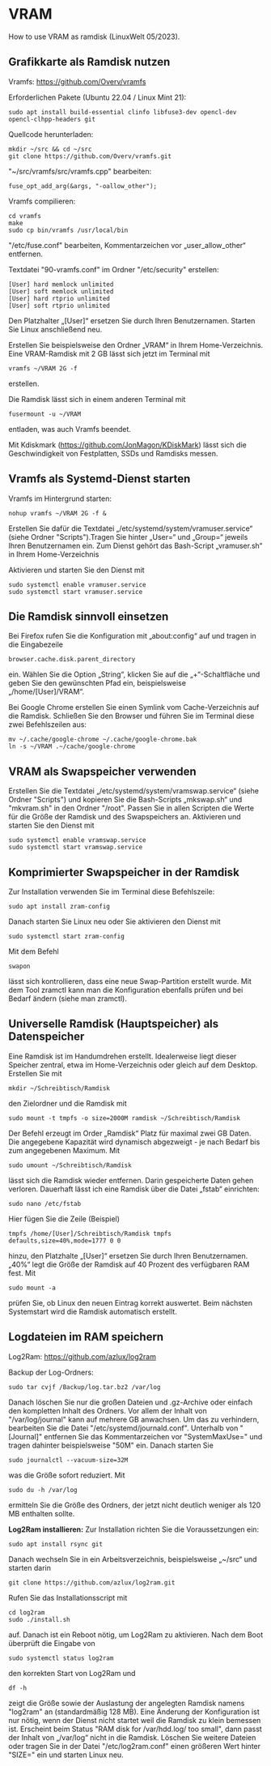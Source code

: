 # VRAM
How to use VRAM as ramdisk (LinuxWelt 05/2023).

## Grafikkarte als Ramdisk nutzen
Vramfs: https://github.com/Overv/vramfs

Erforderlichen Pakete (Ubuntu 22.04 / Linux Mint 21):
```
sudo apt install build-essential clinfo libfuse3-dev opencl-dev opencl-clhpp-headers git
```
Quellcode herunterladen:
```
mkdir ~/src && cd ~/src
git clone https://github.com/Overv/vramfs.git
```

"~/src/vramfs/src/vramfs.cpp" bearbeiten:
```
fuse_opt_add_arg(&args, "-oallow_other");
```
Vramfs compilieren:
```
cd vramfs
make
sudo cp bin/vramfs /usr/local/bin
```

"/etc/fuse.conf" bearbeiten,  Kommentarzeichen vor „user_allow_other“ entfernen.

Textdatei "90-vramfs.conf" im Ordner "/etc/security" erstellen:
```
[User] hard memlock unlimited
[User] soft memlock unlimited
[User] hard rtprio unlimited
[User] soft rtprio unlimited
```
Den Platzhalter „[User]“ ersetzen Sie durch Ihren Benutzernamen. Starten Sie Linux anschließend neu.

Erstellen Sie beispielsweise den Ordner „VRAM“ in Ihrem Home-Verzeichnis. Eine VRAM-Ramdisk mit 2 GB lässt sich jetzt im Terminal mit 
```
vramfs ~/VRAM 2G -f
```
erstellen.

Die Ramdisk lässt sich in einem anderen Terminal mit
```
fusermount -u ~/VRAM
```
entladen, was auch Vramfs beendet.

Mit Kdiskmark (https://github.com/JonMagon/KDiskMark) lässt sich die Geschwindigkeit von Festplatten, SSDs und Ramdisks messen. 

## Vramfs als Systemd-Dienst starten
Vramfs im Hintergrund starten:
```
nohup vramfs ~/VRAM 2G -f &
```
Erstellen Sie dafür die Textdatei „/etc/systemd/system/vramuser.service“ (siehe Ordner "Scripts").Tragen Sie hinter „User=“ und „Group=“ jeweils Ihren Benutzernamen ein. Zum Dienst gehört das Bash-Script „vramuser.sh“ in Ihrem Home-Verzeichnis

Aktivieren und starten Sie den Dienst mit
```
sudo systemctl enable vramuser.service
sudo systemctl start vramuser.service
```
## Die Ramdisk sinnvoll einsetzen
Bei Firefox rufen Sie die Konfiguration mit „about:config“ auf und tragen in die Eingabezeile
```
browser.cache.disk.parent_directory
```
ein. Wählen Sie die Option „String“, klicken Sie auf die „+“-Schaltfläche und geben Sie den gewünschten Pfad ein, beispielsweise „/home/[User]/VRAM“.

Bei Google Chrome erstellen Sie einen Symlink vom Cache-Verzeichnis auf die Ramdisk. Schließen Sie den Browser und führen Sie im Terminal diese zwei Befehlszeilen aus:
```
mv ~/.cache/google-chrome ~/.cache/google-chrome.bak
ln -s ~/VRAM .~/cache/google-chrome
```
## VRAM als Swapspeicher verwenden
Erstellen Sie die Textdatei „/etc/systemd/system/vramswap.service“ (siehe Ordner "Scripts") und kopieren Sie die Bash-Scripts „mkswap.sh“ und "mkvram.sh" in den Ordner "/root". Passen Sie in allen Scripten die Werte für die Größe der Ramdisk und des Swapspeichers an.
Aktivieren und starten Sie den Dienst mit
```
sudo systemctl enable vramswap.service
sudo systemctl start vramswap.service
```
## Komprimierter Swapspeicher in der Ramdisk

Zur Installation verwenden Sie im Terminal diese Befehlszeile:
```
sudo apt install zram-config
```
Danach starten Sie Linux neu oder Sie aktivieren den Dienst mit
```
sudo systemctl start zram-config
```
Mit dem Befehl
```
swapon
```
lässt sich kontrollieren, dass eine neue Swap-Partition erstellt wurde. Mit dem Tool zramctl kann man die Konfiguration ebenfalls prüfen und bei Bedarf ändern (siehe man zramctl).

## Universelle Ramdisk (Hauptspeicher) als Datenspeicher
Eine Ramdisk ist im Handumdrehen erstellt. Idealerweise liegt dieser Speicher zentral, etwa im Home-Verzeichnis oder gleich auf dem Desktop. Erstellen Sie mit
```
mkdir ~/Schreibtisch/Ramdisk
```
den Zielordner und die Ramdisk mit
```
sudo mount -t tmpfs -o size=2000M ramdisk ~/Schreibtisch/Ramdisk
```
Der Befehl erzeugt im Order „Ramdisk“ Platz für maximal zwei GB Daten. Die angegebene Kapazität wird dynamisch abgezweigt - je nach Bedarf bis zum angegebenen Maximum. Mit 
```
sudo umount ~/Schreibtisch/Ramdisk
```
lässt sich die Ramdisk wieder entfernen. Darin gespeicherte Daten gehen verloren.
Dauerhaft lässt ich eine Ramdisk über die Datei „fstab“ einrichten:
```
sudo nano /etc/fstab
```
Hier fügen Sie die Zeile (Beispiel)
```
tmpfs /home/[User]/Schreibtisch/Ramdisk tmpfs defaults,size=40%,mode=1777 0 0
```
hinzu, den Platzhalte „[User]“ ersetzen Sie durch Ihren Benutzernamen. „40%“ legt die Größe der Ramdisk auf 40 Prozent des verfügbaren RAM fest. Mit
```
sudo mount -a
```
prüfen Sie, ob Linux den neuen Eintrag korrekt auswertet. Beim nächsten Systemstart wird die Ramdisk automatisch erstellt.

## Logdateien im RAM speichern
Log2Ram: https://github.com/azlux/log2ram

Backup der Log-Ordners:
```
sudo tar cvjf /Backup/log.tar.bz2 /var/log
```
Danach löschen Sie nur die großen Dateien und .gz-Archive oder einfach den kompletten Inhalt des Ordners. Vor allem der Inhalt von "/var/log/journal" kann auf mehrere GB anwachsen. Um das zu verhindern, bearbeiten Sie die Datei "/etc/systemd/journald.conf". Unterhalb von "[Journal]" entfernen Sie das Kommentarzeichen vor "SystemMaxUse=" und tragen dahinter beispielsweise "50M" ein. Danach starten Sie
```
sudo journalctl --vacuum-size=32M
```
was die Größe sofort reduziert. Mit
```
sudo du -h /var/log
```
ermitteln Sie die Größe des Ordners, der jetzt nicht deutlich weniger als 120 MB enthalten sollte.

**Log2Ram installieren:** Zur Installation richten Sie die Voraussetzungen ein:
```
sudo apt install rsync git
```
Danach wechseln Sie in ein Arbeitsverzeichnis, beispielsweise „~/src“ und starten darin
```
git clone https://github.com/azlux/log2ram.git
```
Rufen Sie das Installationsscript mit
```
cd log2ram
sudo ./install.sh
```
auf. Danach ist ein Reboot nötig, um Log2Ram zu aktivieren. Nach dem Boot überprüft die Eingabe von
```
sudo systemctl status log2ram
```
den korrekten Start von Log2Ram und
```
df -h
```
zeigt die Größe sowie der Auslastung der angelegten Ramdisk namens "log2ram" an (standardmäßig 128 MB). Eine Änderung der Konfiguration ist nur nötig, wenn der Dienst nicht startet weil die Ramdisk zu klein bemessen ist. Erscheint beim Status "RAM disk for /var/hdd.log/ too small", dann passt der Inhalt von „/var/log“ nicht in die Ramdisk. Löschen Sie weitere Dateien oder tragen Sie in der Datei "/etc/log2ram.conf" einen größeren Wert hinter "SIZE=" ein und starten Linux neu.


